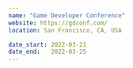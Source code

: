 ```yaml
---
name: "Game Developer Conference"
website: https://gdconf.com/
location: San Francisco, CA, USA

date_start: 2022-03-21
date_end:   2022-03-25
---
```

